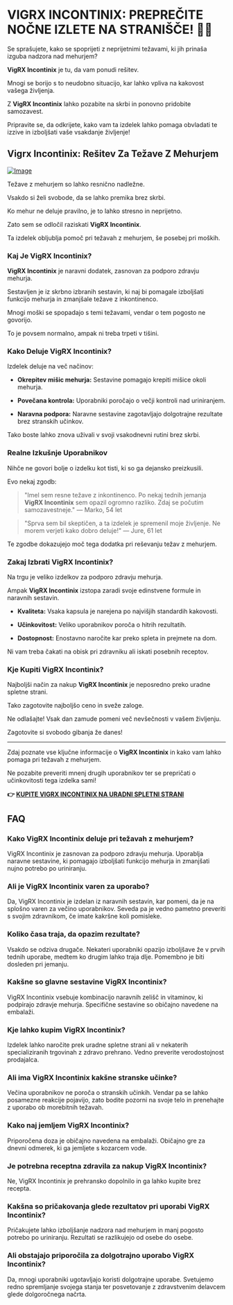 # VIGRX INCONTINIX: PREPREČITE NOČNE IZLETE NA STRANIŠČE! 🚽✨

Se sprašujete, kako se spoprijeti z neprijetnimi težavami, ki jih prinaša izguba nadzora nad mehurjem? 

**VigRX Incontinix** je tu, da vam ponudi rešitev. 

Mnogi se borijo s to neudobno situacijo, kar lahko vpliva na kakovost vašega življenja. 

Z **VigRX Incontinix** lahko pozabite na skrbi in ponovno pridobite samozavest. 

Pripravite se, da odkrijete, kako vam ta izdelek lahko pomaga obvladati te izzive in izboljšati vaše vsakdanje življenje!

## Vigrx Incontinix: Rešitev Za Težave Z Mehurjem

[![Image](https://www2.sellhealth.com/563/vigrx_incontinix_5_1.jpg)](https://gchaffi.com/zUHcQKmC)

Težave z mehurjem so lahko resnično nadležne. 

Vsakdo si želi svobode, da se lahko premika brez skrbi. 

Ko mehur ne deluje pravilno, je to lahko stresno in neprijetno. 

Zato sem se odločil raziskati **VigRX Incontinix**.

Ta izdelek obljublja pomoč pri težavah z mehurjem, še posebej pri moških.

### Kaj Je VigRX Incontinix?

**VigRX Incontinix** je naravni dodatek, zasnovan za podporo zdravju mehurja. 

Sestavljen je iz skrbno izbranih sestavin, ki naj bi pomagale izboljšati funkcijo mehurja in zmanjšale težave z inkontinenco.

Mnogi moški se spopadajo s temi težavami, vendar o tem pogosto ne govorijo. 

To je povsem normalno, ampak ni treba trpeti v tišini.

### Kako Deluje VigRX Incontinix?

Izdelek deluje na več načinov:

- **Okrepitev mišic mehurja:** Sestavine pomagajo krepiti mišice okoli mehurja.
  
- **Povečana kontrola:** Uporabniki poročajo o večji kontroli nad uriniranjem.
  
- **Naravna podpora:** Naravne sestavine zagotavljajo dolgotrajne rezultate brez stranskih učinkov.

Tako boste lahko znova uživali v svoji vsakodnevni rutini brez skrbi.

### Realne Izkušnje Uporabnikov

Nihče ne govori bolje o izdelku kot tisti, ki so ga dejansko preizkusili. 

Evo nekaj zgodb:

> "Imel sem resne težave z inkontinenco. Po nekaj tednih jemanja **VigRX Incontinix** sem opazil ogromno razliko. Zdaj se počutim samozavestneje." 
> — Marko, 54 let

> "Sprva sem bil skeptičen, a ta izdelek je spremenil moje življenje. Ne morem verjeti kako dobro deluje!" 
> — Jure, 61 let

Te zgodbe dokazujejo moč tega dodatka pri reševanju težav z mehurjem.

### Zakaj Izbrati VigRX Incontinix?

Na trgu je veliko izdelkov za podporo zdravju mehurja. 

Ampak **VigRX Incontinix** izstopa zaradi svoje edinstvene formule in naravnih sestavin.

- **Kvaliteta:** Vsaka kapsula je narejena po najvišjih standardih kakovosti.
  
- **Učinkovitost:** Veliko uporabnikov poroča o hitrih rezultatih.
  
- **Dostopnost:** Enostavno naročite kar preko spleta in prejmete na dom.

Ni vam treba čakati na obisk pri zdravniku ali iskati posebnih receptov.

### Kje Kupiti VigRX Incontinix?

Najboljši način za nakup **VigRX Incontinix** je neposredno preko uradne spletne strani. 

Tako zagotovite najboljšo ceno in sveže zaloge.

Ne odlašajte! Vsak dan zamude pomeni več nevšečnosti v vašem življenju.

Zagotovite si svobodo gibanja že danes!

---

Zdaj poznate vse ključne informacije o **VigRX Incontinix** in kako vam lahko pomaga pri težavah z mehurjem. 

Ne pozabite preveriti mnenj drugih uporabnikov ter se prepričati o učinkovitosti tega izdelka sami!



**👉 [KUPITE VIGRX INCONTINIX NA URADNI SPLETNI STRANI](https://gchaffi.com/zUHcQKmC)**

## FAQ

### Kako VigRX Incontinix deluje pri težavah z mehurjem?
VigRX Incontinix je zasnovan za podporo zdravju mehurja. Uporablja naravne sestavine, ki pomagajo izboljšati funkcijo mehurja in zmanjšati nujno potrebo po uriniranju.

### Ali je VigRX Incontinix varen za uporabo?
Da, VigRX Incontinix je izdelan iz naravnih sestavin, kar pomeni, da je na splošno varen za večino uporabnikov. Seveda pa je vedno pametno preveriti s svojim zdravnikom, če imate kakršne koli pomisleke.

### Koliko časa traja, da opazim rezultate?
Vsakdo se odziva drugače. Nekateri uporabniki opazijo izboljšave že v prvih tednih uporabe, medtem ko drugim lahko traja dlje. Pomembno je biti dosleden pri jemanju.

### Kakšne so glavne sestavine VigRX Incontinix?
VigRX Incontinix vsebuje kombinacijo naravnih zelišč in vitaminov, ki podpirajo zdravje mehurja. Specifične sestavine so običajno navedene na embalaži.

### Kje lahko kupim VigRX Incontinix?
Izdelek lahko naročite prek uradne spletne strani ali v nekaterih specializiranih trgovinah z zdravo prehrano. Vedno preverite verodostojnost prodajalca.

### Ali ima VigRX Incontinix kakšne stranske učinke?
Večina uporabnikov ne poroča o stranskih učinkih. Vendar pa se lahko posamezne reakcije pojavijo, zato bodite pozorni na svoje telo in prenehajte z uporabo ob morebitnih težavah.

### Kako naj jemljem VigRX Incontinix?
Priporočena doza je običajno navedena na embalaži. Običajno gre za dnevni odmerek, ki ga jemljete s kozarcem vode.

### Je potrebna receptna zdravila za nakup VigRX Incontinix?
Ne, VigRX Incontinix je prehransko dopolnilo in ga lahko kupite brez recepta.

### Kakšna so pričakovanja glede rezultatov pri uporabi VigRX Incontinix?
Pričakujete lahko izboljšanje nadzora nad mehurjem in manj pogosto potrebo po uriniranju. Rezultati se razlikujejo od osebe do osebe.

### Ali obstajajo priporočila za dolgotrajno uporabo VigRX Incontinix?
Da, mnogi uporabniki ugotavljajo koristi dolgotrajne uporabe. Svetujemo redno spremljanje svojega stanja ter posvetovanje z zdravstvenim delavcem glede dolgoročnega načrta.